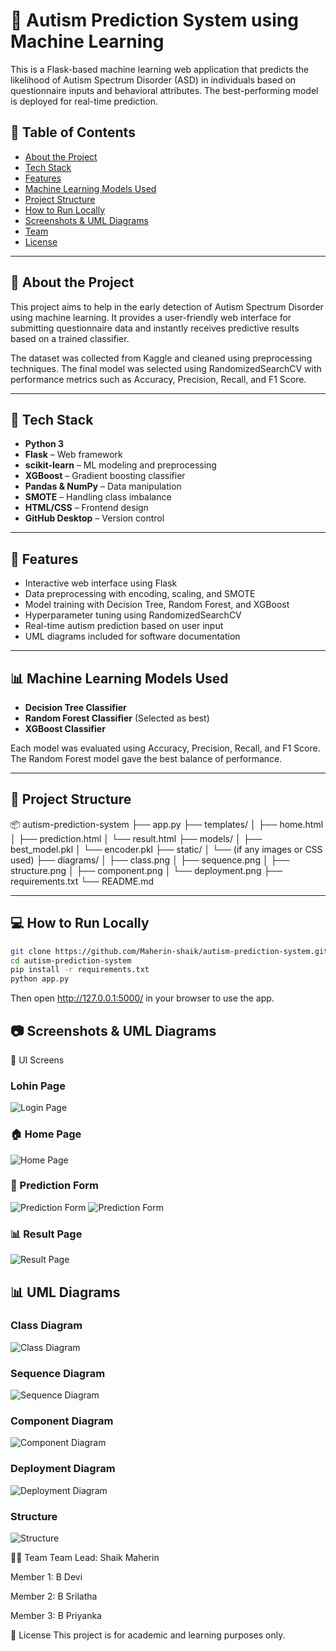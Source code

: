 # 🧠 Autism Prediction System using Machine Learning

This is a Flask-based machine learning web application that predicts the likelihood of Autism Spectrum Disorder (ASD) in individuals based on questionnaire inputs and behavioral attributes. The best-performing model is deployed for real-time prediction.

## 📌 Table of Contents

- [About the Project](#about-the-project)
- [Tech Stack](#tech-stack)
- [Features](#features)
- [Machine Learning Models Used](#machine-learning-models-used)
- [Project Structure](#project-structure)
- [How to Run Locally](#how-to-run-locally)
- [Screenshots & UML Diagrams](#screenshots--uml-diagrams)
- [Team](#team)
- [License](#license)

---

## 📖 About the Project

This project aims to help in the early detection of Autism Spectrum Disorder using machine learning. It provides a user-friendly web interface for submitting questionnaire data and instantly receives predictive results based on a trained classifier.

The dataset was collected from Kaggle and cleaned using preprocessing techniques. The final model was selected using RandomizedSearchCV with performance metrics such as Accuracy, Precision, Recall, and F1 Score.

---

## 🧰 Tech Stack

- **Python 3**
- **Flask** – Web framework
- **scikit-learn** – ML modeling and preprocessing
- **XGBoost** – Gradient boosting classifier
- **Pandas & NumPy** – Data manipulation
- **SMOTE** – Handling class imbalance
- **HTML/CSS** – Frontend design
- **GitHub Desktop** – Version control

---

## 🌟 Features

- Interactive web interface using Flask
- Data preprocessing with encoding, scaling, and SMOTE
- Model training with Decision Tree, Random Forest, and XGBoost
- Hyperparameter tuning using RandomizedSearchCV
- Real-time autism prediction based on user input
- UML diagrams included for software documentation

---

## 📊 Machine Learning Models Used

- **Decision Tree Classifier**
- **Random Forest Classifier** (Selected as best)
- **XGBoost Classifier**

Each model was evaluated using Accuracy, Precision, Recall, and F1 Score. The Random Forest model gave the best balance of performance.

---

## 📁 Project Structure

📦 autism-prediction-system ├── app.py ├── templates/ │ ├── home.html │ ├── prediction.html │ └── result.html ├── models/ │ ├── best_model.pkl │ └── encoder.pkl ├── static/ │ └── (if any images or CSS used) ├── diagrams/ │ ├── class.png │ ├── sequence.png │ ├── structure.png │ ├── component.png │ └── deployment.png ├── requirements.txt └── README.md


---

## 💻 How to Run Locally

```bash
git clone https://github.com/Maherin-shaik/autism-prediction-system.git
cd autism-prediction-system
pip install -r requirements.txt
python app.py
```


Then open http://127.0.0.1:5000/ in your browser to use the app.

## 📷 Screenshots & UML Diagrams
🎨 UI Screens

### Lohin Page
![Login Page](screenshots/login.png)

### 🏠 Home Page
![Home Page](screenshots/home.png)

### 📝 Prediction Form
![Prediction Form](screenshots/prediction.png)
![Prediction Form](screenshots/submit.png)

### 📊 Result Page
![Result Page](screenshots/result.png)


## 📊 UML Diagrams

### Class Diagram
![Class Diagram](uml-diagrams/class.png)

### Sequence Diagram
![Sequence Diagram](uml-diagrams/sequence.png)

### Component Diagram
![Component Diagram](uml-diagrams/component.png)

### Deployment Diagram
![Deployment Diagram](uml-diagrams/diployment.png)

### Structure
![Structure](uml-diagrams/structure.png)


👨‍💻 Team
Team Lead: Shaik Maherin

Member 1: B Devi

Member 2: B Srilatha

Member 3: B Priyanka

📄 License
This project is for academic and learning purposes only.
